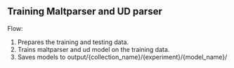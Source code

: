 ## Training Maltparser and UD parser

Flow: <br>
1) Prepares the training and testing data. 
2) Trains maltparser and ud model on the training data. 
3) Saves models to output/{collection_name}/{experiment}/{model_name}/ 

